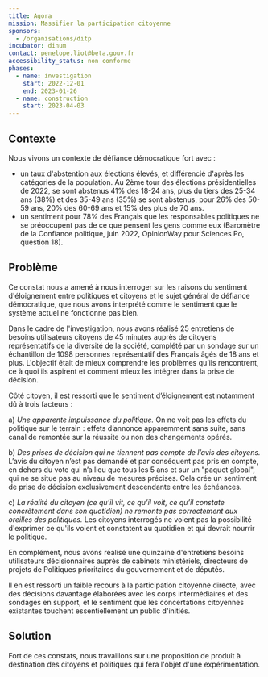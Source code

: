 ```yaml
---
title: Agora
mission: Massifier la participation citoyenne
sponsors:
  - /organisations/ditp
incubator: dinum
contact: penelope.liot@beta.gouv.fr
accessibility_status: non conforme
phases:
  - name: investigation
    start: 2022-12-01
    end: 2023-01-26
  - name: construction
    start: 2023-04-03
---
```

## Contexte

N﻿ous vivons un contexte de défiance démocratique fort avec : 

* un taux d'abstention aux élections élevés, et différencié d'après les catégories de la population. Au 2ème tour des élections présidentielles de 2022, se sont abstenus 41% des 18-24 ans, plus du tiers des 25-34 ans (38%) et des 35-49 ans (35%) se sont abstenus, pour 26% des 50-59 ans, 20% des 60-69 ans et 15% des plus de 70 ans. 
* un sentiment pour 78% des Français que les responsables politiques ne se préoccupent pas de ce que pensent les gens comme eux (﻿Baromètre de la Confiance politique, juin 2022, OpinionWay pour Sciences Po, question 18).

## Problème

C﻿e constat nous a amené à nous interroger sur les raisons du sentiment d'éloignement entre politiques et citoyens et le sujet général de défiance démocratique, que nous avons interprété comme le sentiment que le système actuel ne fonctionne pas bien.

D﻿ans le cadre de l'investigation, nous avons réalisé 25 entretiens de besoins utilisateurs citoyens  de 45 minutes auprès de citoyens représentatifs de la diversité de la société, complété par un sondage sur un échantillon de 1098 personnes représentatif des Français âgés de 18 ans et plus. L'objectif était de mieux comprendre les problèmes qu’ils rencontrent, ce à quoi ils aspirent et comment mieux les intégrer dans la prise de décision.

Côté citoyen, il est ressorti que le sentiment d’éloignement est notamment dû à trois facteurs : 

a)  *Une apparente impuissance du politique.* On ne voit pas les effets du politique sur le terrain : effets d’annonce apparemment sans suite,  sans canal de remontée sur la réussite ou non des changements opérés. 

b) *Des prises de décision qui ne tiennent pas compte de l’avis des citoyens.*
L’avis du citoyen n’est pas demandé et par conséquent pas pris en compte, en dehors du vote qui n’a lieu que tous les 5 ans et sur un "paquet global", qui ne se situe pas au niveau de mesures précises. Cela crée un sentiment de prise de décision exclusivement descendante entre les échéances. 

c) *La réalité du citoyen (ce qu’il vit, ce qu’il voit, ce qu’il constate concrètement dans son quotidien) ne remonte pas correctement aux oreilles des politiques.* Les citoyens interrogés ne voient pas la possibilité d'exprimer ce qu'ils voient et constatent au quotidien et qui devrait nourrir le politique. 

E﻿n complément, nous avons réalisé une quinzaine d'entretiens besoins utilisateurs décisionnaires auprès de cabinets ministériels, directeurs de projets de Politiques prioritaires du gouvernement et de députés. 

I﻿l en est ressorti un faible recours à la participation citoyenne directe, avec des décisions davantage élaborées avec les corps intermédiaires et des sondages en support, et le sentiment que les concertations citoyennes existantes touchent essentiellement un public d'initiés. 



## Solution

Fort de ces constats, nous travaillons sur une proposition de produit à destination des citoyens et politiques qui fera l'objet d'une expérimentation.